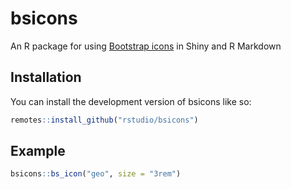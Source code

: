 
# bsicons

<!-- badges: start -->
<!-- badges: end -->

An R package for using [Bootstrap icons](https://icons.getbootstrap.com/) in Shiny and R Markdown

## Installation

You can install the development version of bsicons like so:

``` r
remotes::install_github("rstudio/bsicons")
```

## Example

``` r
bsicons::bs_icon("geo", size = "3rem")
```

